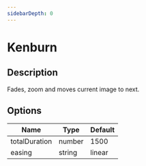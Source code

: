 ```yaml
---
sidebarDepth: 0
---
```


# Kenburn

## Description

Fades, zoom and moves current image to next.

## Options

| Name | Type | Default |
|------|------|---------|
| totalDuration | number | 1500 |
| easing | string | linear |

